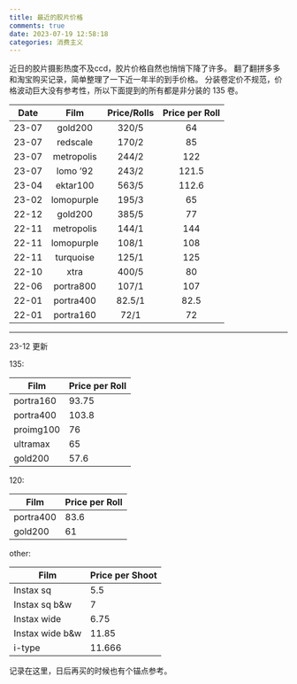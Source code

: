 ```yaml
---
title: 最近的胶片价格
comments: true
date: 2023-07-19 12:58:18
categories: 消费主义
---
```

近日的胶片摄影热度不及ccd，胶片价格自然也悄悄下降了许多。
翻了翻拼多多和淘宝购买记录，简单整理了一下近一年半的到手价格。
分装卷定价不规范，价格波动巨大没有参考性，所以下面提到的所有都是非分装的 135 卷。

| Date   | Film       | Price/Rolls | Price per Roll |
|:------:|:----------:|:------------:|:----------------:|
| 23-07  | gold200    | 320/5        | 64               |
| 23-07  | redscale   | 170/2        | 85               |
| 23-07  | metropolis | 244/2        | 122              |
| 23-07  | lomo ’92   | 243/2        | 121.5            |
| 23-04  | ektar100   | 563/5        | 112.6            |
| 23-02  | lomopurple | 195/3        | 65               |
| 22-12  | gold200    | 385/5        | 77               |
| 22-11  | metropolis | 144/1        | 144              |
| 22-11  | lomopurple | 108/1        | 108              |
| 22-11  | turquoise  | 125/1        | 125              |
| 22-10  | xtra       | 400/5        | 80               |
| 22-06  | portra800  | 107/1        | 107              |
| 22-01  | portra400  | 82.5/1       | 82.5             |
| 22-01  | portra160  | 72/1         | 72               |


---

23-12 更新

135:

| Film       | Price per Roll |
|----------|---------|
| portra160  | 93.75          |
| portra400  | 103.8          |
| proimg100  | 76             |
| ultramax   | 65             |
| gold200    | 57.6           |

120:

| Film       | Price per Roll |
|----------|---------|
| portra400  | 83.6           |
| gold200    | 61             |

other:

| Film            | Price per Shoot |
|----------|---------|
| Instax sq       | 5.5             |
| Instax sq b&w   | 7               |
| Instax wide     | 6.75            |
| Instax wide b&w | 11.85           |
| i-type          | 11.666          |

记录在这里，日后再买的时候也有个锚点参考。
